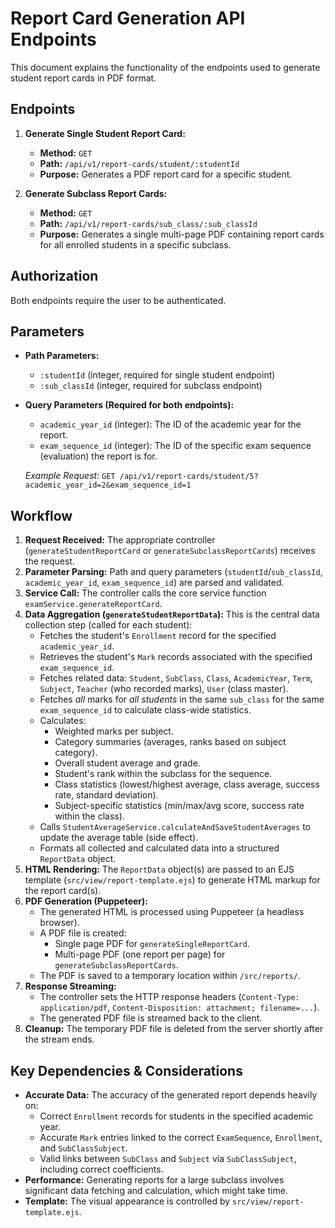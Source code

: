 # Report Card Generation API Endpoints

This document explains the functionality of the endpoints used to generate student report cards in PDF format.

## Endpoints

1.  **Generate Single Student Report Card:**
    *   **Method:** `GET`
    *   **Path:** `/api/v1/report-cards/student/:studentId`
    *   **Purpose:** Generates a PDF report card for a specific student.

2.  **Generate Subclass Report Cards:**
    *   **Method:** `GET`
    *   **Path:** `/api/v1/report-cards/sub_class/:sub_classId`
    *   **Purpose:** Generates a single multi-page PDF containing report cards for all enrolled students in a specific subclass.

## Authorization

Both endpoints require the user to be authenticated.

## Parameters

*   **Path Parameters:**
    *   `:studentId` (integer, required for single student endpoint)
    *   `:sub_classId` (integer, required for subclass endpoint)
*   **Query Parameters (Required for both endpoints):**
    *   `academic_year_id` (integer): The ID of the academic year for the report.
    *   `exam_sequence_id` (integer): The ID of the specific exam sequence (evaluation) the report is for.

    *Example Request:* `GET /api/v1/report-cards/student/5?academic_year_id=2&exam_sequence_id=1`

## Workflow

1.  **Request Received:** The appropriate controller (`generateStudentReportCard` or `generateSubclassReportCards`) receives the request.
2.  **Parameter Parsing:** Path and query parameters (`studentId`/`sub_classId`, `academic_year_id`, `exam_sequence_id`) are parsed and validated.
3.  **Service Call:** The controller calls the core service function `examService.generateReportCard`.
4.  **Data Aggregation (`generateStudentReportData`):** This is the central data collection step (called for each student):
    *   Fetches the student's `Enrollment` record for the specified `academic_year_id`.
    *   Retrieves the student's `Mark` records associated with the specified `exam_sequence_id`.
    *   Fetches related data: `Student`, `SubClass`, `Class`, `AcademicYear`, `Term`, `Subject`, `Teacher` (who recorded marks), `User` (class master).
    *   Fetches *all* marks for *all students* in the same `sub_class` for the same `exam_sequence_id` to calculate class-wide statistics.
    *   Calculates:
        *   Weighted marks per subject.
        *   Category summaries (averages, ranks based on subject category).
        *   Overall student average and grade.
        *   Student's rank within the subclass for the sequence.
        *   Class statistics (lowest/highest average, class average, success rate, standard deviation).
        *   Subject-specific statistics (min/max/avg score, success rate within the class).
    *   Calls `StudentAverageService.calculateAndSaveStudentAverages` to update the average table (side effect).
    *   Formats all collected and calculated data into a structured `ReportData` object.
5.  **HTML Rendering:** The `ReportData` object(s) are passed to an EJS template (`src/view/report-template.ejs`) to generate HTML markup for the report card(s).
6.  **PDF Generation (Puppeteer):**
    *   The generated HTML is processed using Puppeteer (a headless browser).
    *   A PDF file is created:
        *   Single page PDF for `generateSingleReportCard`.
        *   Multi-page PDF (one report per page) for `generateSubclassReportCards`.
    *   The PDF is saved to a temporary location within `/src/reports/`.
7.  **Response Streaming:**
    *   The controller sets the HTTP response headers (`Content-Type: application/pdf`, `Content-Disposition: attachment; filename=...`).
    *   The generated PDF file is streamed back to the client.
8.  **Cleanup:** The temporary PDF file is deleted from the server shortly after the stream ends.

## Key Dependencies & Considerations

*   **Accurate Data:** The accuracy of the generated report depends heavily on:
    *   Correct `Enrollment` records for students in the specified academic year.
    *   Accurate `Mark` entries linked to the correct `ExamSequence`, `Enrollment`, and `SubClassSubject`.
    *   Valid links between `SubClass` and `Subject` via `SubClassSubject`, including correct coefficients.
*   **Performance:** Generating reports for a large subclass involves significant data fetching and calculation, which might take time.
*   **Template:** The visual appearance is controlled by `src/view/report-template.ejs`. 